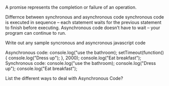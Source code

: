 A promise represents the completion or failure of an operation.

Differnce between synchronous and asynchronous code
 synchronous code is executed in sequence – each statement waits for the previous statement to finish before executing.
 Asynchronous code doesn’t have to wait – your program can continue to run.

Write out any sample syncronous and asyncronous javascript code

Asynchronous code: 
    console.log("use the bathroom);
    setTimeout(function() {
    console.log("Dress up");
    }, 2000);
    console.log("Eat breakfast");
Synchronous code:
    console.log("use the bathroom);
    console.log("Dress up");
     console.log("Eat breakfast");

 List the different ways to deal with Asynchronous Code?